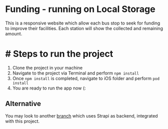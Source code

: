 # Funding - running on Local Storage

This is a responsive website which allow each bus stop to seek for funding to improve their facilities. Each station will show the collected and remaining amount.

# # Steps to run the project

1.  Clone the project in your machine
2.  Navigate to the project via Terminal and perform `npm install`
3.  Once `npm install` is completed, navigate to iOS folder and perform `pod install`
4.  You are ready to run the app now (:

## Alternative

You may look to another [branch](https://github.com/TommyLeong/Funding/tree/FB_runsOnAPI) which uses Strapi as backend, integrated with this project.
